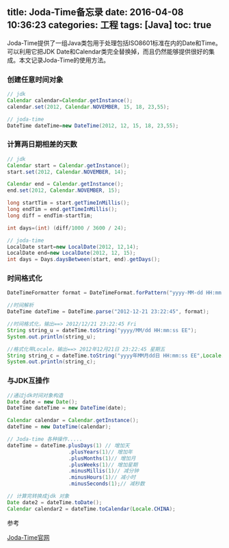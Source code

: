 title: Joda-Time备忘录
date: 2016-04-08 10:36:23
categories: 工程
tags: [Java]
toc: true
---

Joda-Time提供了一组Java类包用于处理包括ISO8601标准在内的Date和Time。可以利用它把JDK Date和Calendar类完全替换掉，而且仍然能够提供很好的集成。本文记录Joda-Time的使用方法。

### 创建任意时间对象

```java
// jdk
Calendar calendar=Calendar.getInstance();
calendar.set(2012, Calendar.NOVEMBER, 15, 18, 23,55);

// joda-time
DateTime dateTime=new DateTime(2012, 12, 15, 18, 23,55);
```

### 计算两日期相差的天数

```java
// jdk
Calendar start = Calendar.getInstance(); 
start.set(2012, Calendar.NOVEMBER, 14);

Calendar end = Calendar.getInstance();
end.set(2012, Calendar.NOVEMBER, 15);

long startTim = start.getTimeInMillis();
long endTim = end.getTimeInMillis();
long diff = endTim-startTim;

int days=(int) (diff/1000 / 3600 / 24);

// joda-time
LocalDate start=new LocalDate(2012, 12,14);
LocalDate end=new LocalDate(2012, 12, 15);
int days = Days.daysBetween(start, end).getDays();
```

### 时间格式化

```java
DateTimeFormatter format = DateTimeFormat.forPattern("yyyy-MM-dd HH:mm:ss");

//时间解析
DateTime dateTime = DateTime.parse("2012-12-21 23:22:45", format);

//时间格式化，输出==> 2012/12/21 23:22:45 Fri
String string_u = dateTime.toString("yyyy/MM/dd HH:mm:ss EE");
System.out.println(string_u);

//格式化带Locale，输出==> 2012年12月21日 23:22:45 星期五
String string_c = dateTime.toString("yyyy年MM月dd日 HH:mm:ss EE",Locale.CHINESE);
System.out.println(string_c);
```

### 与JDK互操作

```java
//通过jdk时间对象构造
Date date = new Date();
DateTime dateTime = new DateTime(date);

Calendar calendar = Calendar.getInstance();
dateTime = new DateTime(calendar);

// Joda-time 各种操作.....
dateTime = dateTime.plusDays(1) // 增加天
                    .plusYears(1)// 增加年
                    .plusMonths(1)// 增加月
                    .plusWeeks(1)// 增加星期
                    .minusMillis(1)// 减分钟
                    .minusHours(1)// 减小时
                    .minusSeconds(1);// 减秒数

// 计算完转换成jdk 对象
Date date2 = dateTime.toDate();
Calendar calendar2 = dateTime.toCalendar(Locale.CHINA);
```

参考

[Joda-Time官网](http://www.joda.org/joda-time/index.html)